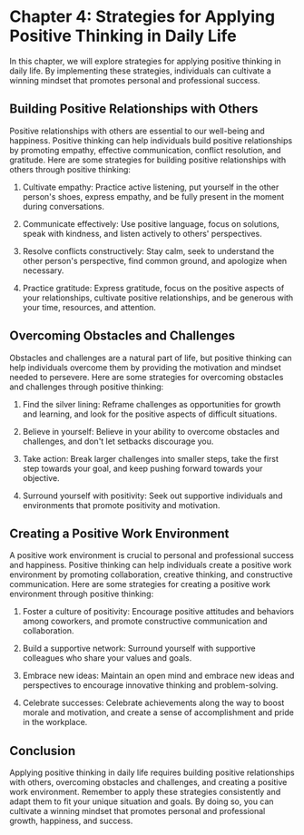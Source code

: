 Chapter 4: Strategies for Applying Positive Thinking in Daily Life
==================================================================

In this chapter, we will explore strategies for applying positive thinking in daily life. By implementing these strategies, individuals can cultivate a winning mindset that promotes personal and professional success.

Building Positive Relationships with Others
-------------------------------------------

Positive relationships with others are essential to our well-being and happiness. Positive thinking can help individuals build positive relationships by promoting empathy, effective communication, conflict resolution, and gratitude. Here are some strategies for building positive relationships with others through positive thinking:

1. Cultivate empathy: Practice active listening, put yourself in the other person's shoes, express empathy, and be fully present in the moment during conversations.

2. Communicate effectively: Use positive language, focus on solutions, speak with kindness, and listen actively to others' perspectives.

3. Resolve conflicts constructively: Stay calm, seek to understand the other person's perspective, find common ground, and apologize when necessary.

4. Practice gratitude: Express gratitude, focus on the positive aspects of your relationships, cultivate positive relationships, and be generous with your time, resources, and attention.

Overcoming Obstacles and Challenges
-----------------------------------

Obstacles and challenges are a natural part of life, but positive thinking can help individuals overcome them by providing the motivation and mindset needed to persevere. Here are some strategies for overcoming obstacles and challenges through positive thinking:

1. Find the silver lining: Reframe challenges as opportunities for growth and learning, and look for the positive aspects of difficult situations.

2. Believe in yourself: Believe in your ability to overcome obstacles and challenges, and don't let setbacks discourage you.

3. Take action: Break larger challenges into smaller steps, take the first step towards your goal, and keep pushing forward towards your objective.

4. Surround yourself with positivity: Seek out supportive individuals and environments that promote positivity and motivation.

Creating a Positive Work Environment
------------------------------------

A positive work environment is crucial to personal and professional success and happiness. Positive thinking can help individuals create a positive work environment by promoting collaboration, creative thinking, and constructive communication. Here are some strategies for creating a positive work environment through positive thinking:

1. Foster a culture of positivity: Encourage positive attitudes and behaviors among coworkers, and promote constructive communication and collaboration.

2. Build a supportive network: Surround yourself with supportive colleagues who share your values and goals.

3. Embrace new ideas: Maintain an open mind and embrace new ideas and perspectives to encourage innovative thinking and problem-solving.

4. Celebrate successes: Celebrate achievements along the way to boost morale and motivation, and create a sense of accomplishment and pride in the workplace.

Conclusion
----------

Applying positive thinking in daily life requires building positive relationships with others, overcoming obstacles and challenges, and creating a positive work environment. Remember to apply these strategies consistently and adapt them to fit your unique situation and goals. By doing so, you can cultivate a winning mindset that promotes personal and professional growth, happiness, and success.
